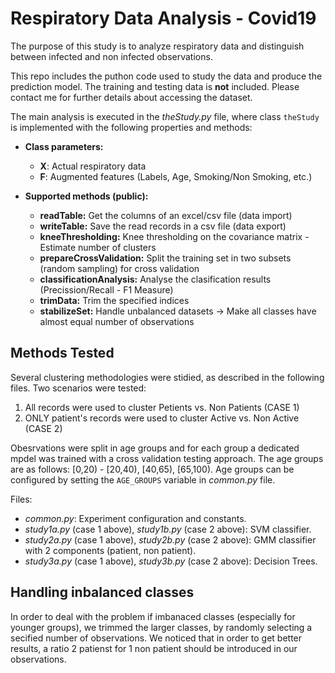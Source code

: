 # Respiratory Data Analysis - Covid19

The purpose of this study is to analyze respiratory data and distinguish between infected and non infected observations.

This repo includes the puthon code used to study the data and produce the prediction model. The training and testing data is **not** included. Please contact me for further details about accessing the dataset.

The main analysis is executed in the _theStudy.py_ file, where class `theStudy` is implemented with the following properties and methods:

* **Class parameters:**
    * **X**: Actual respiratory data
    * **F**: Augmented features (Labels, Age, Smoking/Non Smoking, etc.)
            
* **Supported methods (public):**
    * **readTable:** Get the columns of an excel/csv file (data import)
    * **writeTable:** Save the read records in a csv file (data export)
    * **kneeThresholding:** Knee thresholding on the covariance matrix - Estimate number of clusters
    * **prepareCrossValidation:** Split the training set in two subsets (random sampling) for cross validation
    * **classificationAnalysis:** Analyse the clasification results (Precission/Recall - F1 Measure)
    * **trimData:** Trim the specified indices
    * **stabilizeSet:** Handle unbalanced datasets -> Make all classes have almost equal number of observations

## Methods Tested

Several clustering methodologies were stidied, as described in the following files. Two scenarios were tested:
1. All records were used to cluster Petients vs. Non Patients (CASE 1)
2. ONLY patient's records were used to cluster Active vs. Non Active (CASE 2)

Obesrvations were split in age groups and for each group a dedicated mpdel was trained with a cross validation testing approach.
The age groups are as follows: [0,20) - [20,40), [40,65), [65,100). Age groups can be configured by setting the `AGE_GROUPS` variable in _common.py_ file.

Files:
* _common.py_: Experiment configuration and constants.
* _study1a.py_ (case 1 above), _study1b.py_ (case 2 above): SVM classifier.
* _study2a.py_ (case 1 above), _study2b.py_ (case 2 above): GMM classifier with 2 components (patient, non patient).
* _study3a.py_ (case 1 above), _study3b.py_ (case 2 above): Decision Trees.

## Handling inbalanced classes

In order to deal with the problem if imbanaced classes (especially for younger groups), we trimmed the larger classes, by randomly selecting a secified number of observations. We noticed that in order to get better results, a ratio 2 patienst for 1 non patient should be introduced in our observations.
